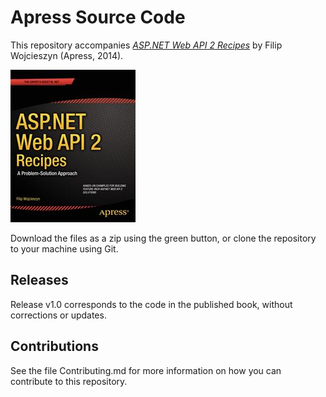 # Apress Source Code

This repository accompanies [*ASP.NET Web API 2 Recipes*](http://www.apress.com/9781430259800) by Filip Wojcieszyn (Apress, 2014).

![Cover image](9781430259800.jpg)

Download the files as a zip using the green button, or clone the repository to your machine using Git.

## Releases

Release v1.0 corresponds to the code in the published book, without corrections or updates.

## Contributions

See the file Contributing.md for more information on how you can contribute to this repository.
